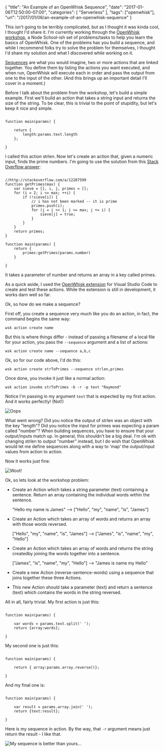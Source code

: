 
{
	"title": "An Example of an OpenWhisk Sequence",
	"date": "2017-01-06T12:50:00-07:00",
	"categories": [
		"Serverless"
	],
	"tags": ["openwhisk"],
	"url": "/2017/01/06/an-example-of-an-openwhisk-sequence"
}

This isn't going to be terribly complicated, but as I thought it was kinda cool, I thought I'd share it.
I'm currently working through the [OpenWhisk workshop](https://github.com/openwhisk/openwhisk-workshop), a Node School-ish set of
problems/tasks to help you learn the basics of OpenWhisk. One of the problems has you build a sequence, and 
while I recommend folks try to solve the problem for themselves, I thought I'd share my solution and what I discovered
while working on it.

[Sequences](https://console.ng.bluemix.net/docs/openwhisk/openwhisk_actions.html#openwhisk_create_action_sequence) are what you would imagine, two 
or more actions that are linked together. You define them by listing the actions you want executed, and when run, 
OpenWhisk will execute each in order and pass the output from one to the input of the other. (And this brings up an important detail I'll cover in a moment.)

Before I talk about the problem from the workshop, let's build a simple example. First we'll build an action that takes a string input and returns
the size of the string. To be clear, this is trivial to the point of stupidity, but let's keep it nice and simple.

<pre><code class="language-javascript">
function main(params) {

	return {
		length:params.text.length
	};

}
</code></pre>

I called this action strlen. Now let's create an action that, given a numeric input, finds the prime numbers. I'm going to use the solution
from this [Stack Overflow answer](http://stackoverflow.com/a/12287599):

<pre><code class="language-javascript">
&#x2F;&#x2F;http:&#x2F;&#x2F;stackoverflow.com&#x2F;a&#x2F;12287599
function getPrimes(max) {
    var sieve = [], i, j, primes = [];
    for (i = 2; i &lt;= max; ++i) {
        if (!sieve[i]) {
            &#x2F;&#x2F; i has not been marked -- it is prime
            primes.push(i);
            for (j = i &lt;&lt; 1; j &lt;= max; j += i) {
                sieve[j] = true;
            }
        }
    }
    return primes;
}

function main(params) {
	return {
		primes:getPrimes(params.number)
	}

}
</code></pre>

It takes a parameter of number and returns an array in a key called primes. 

As a quick aside, I used the [OpenWhisk extension](https://github.com/openwhisk/openwhisk-vscode) for Visual Studio Code to create
and test these actions. While the extension is still in development, it works darn well so far.

Ok, so how do we make a sequence?

First off, you create a sequence very much like you do an action, in fact, the command begins the same way:

	wsk action create name

But this is where things differ - instead of passing a filename of a local file for your action, you pass the <code>--sequence</code> argument and a list
of actions:

	wsk action create name --sequence a,b,c

Ok, so for our code above, I'd do this:

	wsk action create strToPrimes --sequence strlen,primes

Once done, you invoke it just like a normal action:

	wsk action invoke strToPrimes -b -r -p text "Raymond"

Notice I'm passing in my argument <code>text</code> that is expected by my first action. And it works perfectly! (Not!)

![Oops](https://static.raymondcamden.com/images/2017/1/owseq1.png)

What went wrong? Did you notice the output of strlen was an object with the key "length"? Did you notice the input for primes was expecting
a param called "number"? When building sequences, you have to ensure that your output/inputs match up. In general, this shouldn't be a big
deal. I'm ok with changing strlen to output "number" instead, but I do wish that OpenWhisk would let me define sequences along with a way to 'map' the output/input values from action to action.

Now it works just fine:

![Woot!](https://static.raymondcamden.com/images/2017/1/owseq2.png)

Ok, so lets look at the workshop problem:

* Create an Action which takes a string parameter (text) containing a sentence. Return an array containing the individual words within the sentence.

    "Hello my name is James" --> ["Hello", "my", "name", "is", "James"]

* Create an Action which takes an array of words and returns an array with those words reversed.

    ["Hello", "my", "name", "is", "James"] --> ["James", "is", "name", "my", "Hello"]

* Create an Action which takes an array of words and returns the string createdby joining the words together into a sentence.

    ["James", "is", "name", "my", "Hello"]  --> "James is name my Hello"

* Create a new Action (reverse-sentence-words) using a sequence that joins together these three Actions.

* This new Action should take a parameter (text) and return a sentence (text) which contains the words in the string reversed.

All in all, fairly trivial. My first action is just this:

<pre><code class="language-javascript">
function main(params) {

	var words = params.text.split(' ');
	return {array:words};

}
</code></pre>

My second one is just this:

<pre><code class="language-javascript">
function main(params) {

	return { array:params.array.reverse()};
	
}
</code></pre>

And my final one is:

<pre><code class="language-javascript">
function main(params) {

	var result = params.array.join(' ');
	return {text:result};

}
</code></pre>

Here is my sequence in action. By the way, that <code>-r</code> argument means just return the result - I like that.

![My sequence is better than yours...](https://static.raymondcamden.com/images/2017/1/owseq3.png)